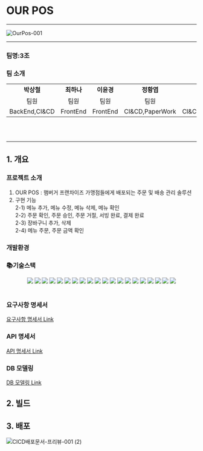 # OUR POS

<hr>

![OurPos-001](https://github.com/beyond-sw-camp/be05-4th-3team-Our-POS/assets/156383201/ac367a79-e04b-4a06-a6e5-c12b2723fb76)



<hr>

### 팀명:3조
### 팀 소개
<table>
  <tbody>
    <tr>
      <td align="center"><b>박상철</b><br /></td>
      <td align="center"><b>최하나</b><br /></td>
      <td align="center"><b>이윤경</b><br /></td>
      <td align="center"><b>정황엽</b><br /></td>
      <td align="center"><b>신민형</b><br /></td>
    </tr>
    <tr>
        <td align="center">팀원</td>
        <td align="center">팀원</td>
        <td align="center">팀원</td>
        <td align="center">팀원</td>
        <td align="center">팀원</td>
    </tr>
    <tr>
        <td align="center">BackEnd,CI&CD</td>
        <td align="center">FrontEnd</td>
        <td align="center">FrontEnd</td>
        <td align="center">CI&CD,PaperWork</td>
        <td align="center">CI&CD,PaperWork</td>
    </tr>
  </tbody>
</table>
<br/><br/>


<hr>

## 1. 개요
### 프로젝트 소개 
1. OUR POS : 햄버거 프랜차이즈 가맹점들에게 배포되는 주문 및 배송 관리 솔루션 <br>
2. 구현 기능 <br/>
   2-1) 메뉴 추가, 메뉴 수정, 메뉴 삭제, 메뉴 확인 <br/>
   2-2) 주문 확인, 주문 승인, 주문 거절, 서빙 완료, 결제 완료 <br/>
   2-3) 장바구니 추가, 삭제  <br/>
   2-4) 메뉴 주문, 주문 금액 확인
### 개발환경
### 📚기술스택

<div align=center> 
  <img src="https://img.shields.io/badge/java-007396?style=for-the-badge&logo=java&logoColor=white"> 
  <img src="https://img.shields.io/badge/html5-E34F26?style=for-the-badge&logo=html5&logoColor=white"> 
  <img src="https://img.shields.io/badge/css-1572B6?style=for-the-badge&logo=css3&logoColor=white"> 
  <img src="https://img.shields.io/badge/javascript-F7DF1E?style=for-the-badge&logo=javascript&logoColor=black"> 
  <img src="https://img.shields.io/badge/mariaDB-003545?style=for-the-badge&logo=mariaDB&logoColor=white">  
  <img src="https://img.shields.io/badge/vue.js-4FC08D?style=for-the-badge&logo=vue.js&logoColor=white"> 
  <img src="https://img.shields.io/badge/bootstrap-7952B3?style=for-the-badge&logo=bootstrap&logoColor=white">
  <img src="https://img.shields.io/badge/apache tomcat-F8DC75?style=for-the-badge&logo=apachetomcat&logoColor=white">
  <img src="https://img.shields.io/badge/github-181717?style=for-the-badge&logo=github&logoColor=white">
  <img src="https://img.shields.io/badge/git-F05032?style=for-the-badge&logo=git&logoColor=white">
  <img src="https://img.shields.io/badge/springboot-6DB33F?style=for-the-badge&logo=springboot&logoColor=white">
  <img src="https://img.shields.io/badge/nginx-%23009639.svg?style=for-the-badge&logo=nginx&logoColor=white">
  <img src="https://img.shields.io/badge/docker-%230db7ed.svg?style=for-the-badge&logo=docker&logoColor=white"> 
  <img src="https://img.shields.io/badge/slack-%4A154B.svg?style=for-the-badge&logo=slack&logoColor=white"> 


  
  <img src="https://img.shields.io/badge/jenkins-D24939.svg?style=for-the-badge&logo=jenkins&logoColor=white"> 
  <img src="https://img.shields.io/badge/mariaDB-003545.svg?style=for-the-badge&logo=mariaDB&logoColor=white"> 
  <img src="https://img.shields.io/badge/ngrok-1F1E37.svg?style=for-the-badge&logo=ngrok&logoColor=white"> 

  
  <img src="https://img.shields.io/badge/intellijidea-000000.svg?style=for-the-badge&logo=intellijidea&logoColor=white"> 
  <img src="https://img.shields.io/badge/visualstudiocode-007ACC.svg?style=for-the-badge&logo=visualstudiocode&logoColor=white"> 
  <img src="https://img.shields.io/badge/figma-F24E1E.svg?style=for-the-badge&logo=figma&logoColor=white"> 
  </div>
<br>

### 요구사항 명세서
[ 요구사항 명세서 Link ](https://github.com/beyond-sw-camp/be05-4th-3team-Our-POS/wiki/%EC%9A%94%EA%B5%AC%EC%82%AC%ED%95%AD-%EB%AA%85%EC%84%B8%EC%84%9C)
### API 명세서
[ API 명세서 Link ](https://github.com/beyond-sw-camp/be05-4th-3team-Our-POS/wiki/API-%EB%AA%85%EC%84%B8%EC%84%9C)
### DB 모델링
[ DB 모델링 Link ](https://github.com/beyond-sw-camp/be05-4th-3team-Our-POS/wiki/DB-%EB%AA%A8%EB%8D%B8%EB%A7%81)

## 2. 빌드

## 3. 배포
![CICD배포문서-프리뷰-001 (2)](https://github.com/beyond-sw-camp/be05-4th-3team-Our-POS/assets/156383201/048e923e-d75c-45fa-a6ea-737a1e447384)



